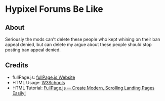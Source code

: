 # Hypixel Forums Be Like

## About

Seriously the mods can't delete these people who kept whining on their ban appeal denied, but can delete my argue about these people should stop posting ban appeal denied.

## Credits

 - fullPage.js: [fullPage.js Website](https://alvarotrigo.com/fullPage/)
 - HTML Usage: [W3Schools](https://www.w3schools.com/) 
 - HTML Tutorial: [FullPage.js -- Create Modern, Scrolling Landing Pages Easily!](https://www.youtube.com/watch?v=IeZSN6lWsWM)
